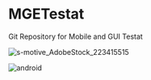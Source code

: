 # MGETestat
Git Repository for Mobile and GUI Testat

![s-motive_AdobeStock_223415515](https://github.com/Caprisonne5/MGETestat/assets/145682755/42292633-8c90-479a-9dab-fba54b91fdb9)

![android](https://github.com/Caprisonne5/MGETestat/assets/145682755/02ab2f7d-cb60-43c5-b71f-33b377ae28c5)
